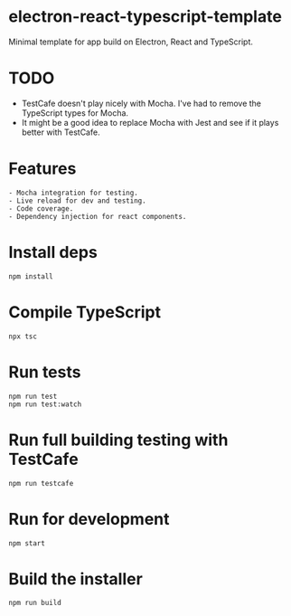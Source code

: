 # electron-react-typescript-template

Minimal template for app build on Electron, React and TypeScript.

# TODO

- TestCafe doesn't play nicely with Mocha. I've had to remove the TypeScript types for Mocha.
- It might be a good idea to replace Mocha with Jest and see if it plays better with TestCafe.

# Features

    - Mocha integration for testing.
    - Live reload for dev and testing.
    - Code coverage.
    - Dependency injection for react components.

# Install deps

    npm install

# Compile TypeScript

    npx tsc

# Run tests

    npm run test
    npm run test:watch

# Run full building testing with TestCafe

    npm run testcafe

# Run for development

    npm start

# Build the installer

    npm run build

